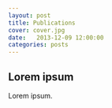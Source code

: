 ```yaml
---
layout: post
title: Publications
cover: cover.jpg
date:   2013-12-09 12:00:00
categories: posts
---
```


## Lorem ipsum

Lorem ipsum.

